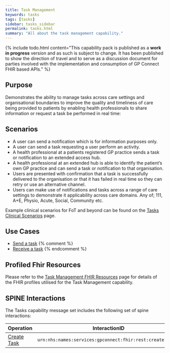 ```yaml
---
title: Task Management
keywords: tasks
tags: [tasks]
sidebar: tasks_sidebar
permalink: tasks.html
summary: "All about the task management capability."
---
```


{% include todo.html content="This capability pack is published as a **work in progress** version and as such is subject to change. It has been published to show the direction of travel and to serve as a discussion document for parties involved with the implementation and consumption of GP Connect FHIR based APIs." %}

## Purpose ##

Demonstrates the ability to manage tasks across care settings and organisational boundaries to improve the quality and timeliness of care being provided to patients by enabling health professionals to share information or request a task be performed in real time:

## Scenarios ##

- A user can send a notification which is for information purposes only.
- A user can send a task requesting a user perform an activity.
- A health professional at a patients registered GP practice sends a task or notification to an extended access hub.
- A health professional at an extended hub is able to identify the patient’s own GP practice and can send a task or notification to that organisation.
- Users are presented with confirmation that a task is successfully delivered to the organisation or that it has failed in real time so they can retry or use an alternative channel.
- Users can make use of notifications and tasks across a range of care settings to demonstrate it applicability across care domains. Any of; 111, A+E, Physio, Acute, Social, Community etc.

Example clinical scenarios for FoT and beyond can be found on the [Tasks Clinical Scenarios](tasks_clinical_scenarios.html) page.

## Use Cases ##

- [Send a task](tasks_use_case_send_a_task.html)
{% comment %}
- [Receive a task](tasks_receive_a_task.html)
{% endcomment %}

## Profiled Fhir Resources ##

Please refer to the [Task Management FHIR Resources](datalibrarytasks.html) page for details of the FHIR profiles utilised for the Task Management capability.

## SPINE Interactions

The Tasks capability message set includes the following set of spine interactions:

| Operation                 | InteractionID             | 
|---------------------------|---------------------------| 
|  [Create Task](tasks_use_case_send_a_task.html)               | `urn:nhs:names:services:gpconnect:fhir:rest:create:order` |
